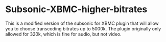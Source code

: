 Subsonic-XBMC-higher-bitrates
=============================

This is a modified version of the subsonic for XBMC plugin that will allow you to choose transcoding bitrates up to 5000k.  The plugin originally only allowed for 320k, which is fine for audio, but not video.